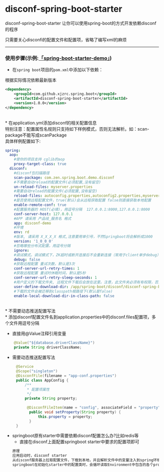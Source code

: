  disconf-spring-boot-starter
===================================
 disconf-spring-boot-starter
让你可以使用spring-boot的方式开发依赖disconf的程序

只需要关心disconfi的配置文件和配置项，省略了编写xml的麻烦
*****

### 使用步骤(示例:[「spring-boot-starter-demo」](https://github.com/xjzrc/spring-boot-starter-demo))

* 在`spring boot`项目的`pom.xml`中添加以下依赖：

根据实际情况依赖最新版本
```xml
<dependency>
    <groupId>com.github.xjzrc.spring.boot</groupId>
    <artifactId>disconf-spring-boot-starter</artifactId>
    <version>1.0.0</version>
</dependency>
```
<br/>
* 在application.yml添加disconf的相关配置信息<br/>
特别注意：配置属性名规则只支持如下样例模式，否则无法解析。如：scan-package不能写成scanPackage
<br/>具体样例配置如下:

```yml
spring:
  aop:
    #使你的项目支持 cglib的aop
    proxy-target-class: true
  disconf:
    #disconf包扫描路径
    scan-package: com.zen.spring.boot.demo.disconf
    #不需要自动reload的配置文件(必须配置,没有留空)
    un-reload-files: myserver.properties
    #需要自动reload的配置文件(必须配置,没有留空)
    reload-files: autoconfig.properties,autoconfig2.properties,myserver_slave.properties,testJson.json,testXml2.xml
    #是否使用远程配置文件，true(默认)会从远程获取配置 false则直接获取本地配置
    enable-remote-conf: true
    #配置服务器的 HOST(必填)，用逗号分隔  127.0.0.1:8000,127.0.0.1:8000
    conf-server-host: 127.0.0.1
    #APP 请采用 产品线_服务名 格式
    app: disconf-demo
    #环境
    env: rd
    #版本, 请采用 X_X_X_X 格式,注意要用单引号，不然Springboot将会解析成1000
    version: '1_0_0_0'
    #忽略哪些分布式配置，用逗号分隔
    ignore:
    #调试模式。调试模式下，ZK超时或断开连接后不会重新连接（常用于client单步debug）。非调试模式下，ZK超时或断开连接会自动重新连接。
    debug: false
    #获取远程配置 重试次数，默认是3次
    conf-server-url-retry-times: 1
    #获取远程配置 重试时休眠时间，默认是5秒
    conf-server-url-retry-sleep-seconds: 1
    #用户定义的下载文件夹, 远程文件下载后会放在这里。注意，此文件夹必须有有权限，否则无法下载到这里
    user-define-download-dir: /app/spring-boot/disconf/disconf-spring-boot-starter-demo
    #下载的文件会被迁移到classpath根路径下(默认是false)
    enable-local-download-dir-in-class-path: false
```

<br/>
* 不需要动态推送配置写法<br/>
  * 添加disconf配置文件名到application.properties中的disconf.files配置项，多个文件用逗号分隔
  
  * 直接用@Value注释引用变量
  
  ```java
      @Value("${database.driverClassName}")
      private String driverClassName;
  ```
 
* 需要动态推送配置写法<br/>

```java
     @Service
     @Scope("singleton")
     @DisconfFile(filename = "app-conf.properties")
     public class AppConfig {
         /**
          * 配置项属性
          */
         private String property;
         
          @DisconfFileItem(name = "config", associateField = "property")
           public void setProperty(String property) {
               this.property = property;
           }
     }
  ```
    
* springboot原有starter中需要依赖disconf配置怎么办?比如redis等 
  * 直接在disconf上面配置springboot starter中要求的配置项即可
  ```java
  原理
  应用启动时，disconf starter
  从disconf服务器上拉取配置文件，下载到本地，并且解析文件中的变量注入到spring环境Environment中, 供依赖的springboot starter使用
  springboot在初始化starter中的配置类时，会循环读取Environment中包含的各个properties，有符合配置类的变量，就注入到相应配置类
  ```



